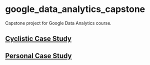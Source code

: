 # google_data_analytics_capstone
Capstone project for Google Data Analytics course.

## [Cyclistic Case Study](cyclistic_case_study)

## [Personal Case Study](personal_case_study)
